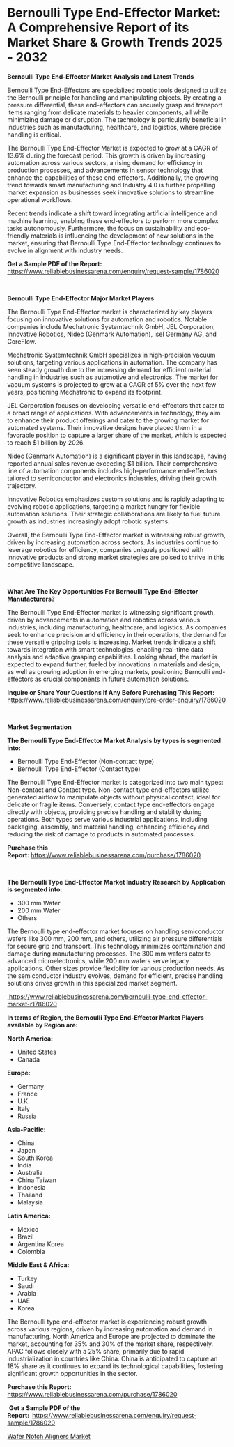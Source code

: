 <p><h1>Bernoulli Type End-Effector Market: A Comprehensive Report of its Market Share & Growth Trends 2025 - 2032</h1></p><p><strong>Bernoulli Type End-Effector Market Analysis and Latest Trends</strong></p>
<p><p>Bernoulli Type End-Effectors are specialized robotic tools designed to utilize the Bernoulli principle for handling and manipulating objects. By creating a pressure differential, these end-effectors can securely grasp and transport items ranging from delicate materials to heavier components, all while minimizing damage or disruption. The technology is particularly beneficial in industries such as manufacturing, healthcare, and logistics, where precise handling is critical.</p><p>The Bernoulli Type End-Effector Market is expected to grow at a CAGR of 13.6% during the forecast period. This growth is driven by increasing automation across various sectors, a rising demand for efficiency in production processes, and advancements in sensor technology that enhance the capabilities of these end-effectors. Additionally, the growing trend towards smart manufacturing and Industry 4.0 is further propelling market expansion as businesses seek innovative solutions to streamline operational workflows.</p><p>Recent trends indicate a shift toward integrating artificial intelligence and machine learning, enabling these end-effectors to perform more complex tasks autonomously. Furthermore, the focus on sustainability and eco-friendly materials is influencing the development of new solutions in the market, ensuring that Bernoulli Type End-Effector technology continues to evolve in alignment with industry needs.</p></p>
<p><strong>Get a Sample PDF of the Report:&nbsp;</strong> <a href="https://www.reliablebusinessarena.com/enquiry/request-sample/1786020?utm_campaign=2146&utm_medium=2&utm_source=Github&utm_content=ia&utm_term=25032025&utm_id=bernoulli-type-end-effector">https://www.reliablebusinessarena.com/enquiry/request-sample/1786020</a></p>
<p>&nbsp;</p>
<p><strong>Bernoulli Type End-Effector Major Market Players</strong></p>
<p><p>The Bernoulli Type End-Effector market is characterized by key players focusing on innovative solutions for automation and robotics. Notable companies include Mechatronic Systemtechnik GmbH, JEL Corporation, Innovative Robotics, Nidec (Genmark Automation), isel Germany AG, and CoreFlow.</p><p>Mechatronic Systemtechnik GmbH specializes in high-precision vacuum solutions, targeting various applications in automation. The company has seen steady growth due to the increasing demand for efficient material handling in industries such as automotive and electronics. The market for vacuum systems is projected to grow at a CAGR of 5% over the next few years, positioning Mechatronic to expand its footprint.</p><p>JEL Corporation focuses on developing versatile end-effectors that cater to a broad range of applications. With advancements in technology, they aim to enhance their product offerings and cater to the growing market for automated systems. Their innovative designs have placed them in a favorable position to capture a larger share of the market, which is expected to reach $1 billion by 2026.</p><p>Nidec (Genmark Automation) is a significant player in this landscape, having reported annual sales revenue exceeding $1 billion. Their comprehensive line of automation components includes high-performance end-effectors tailored to semiconductor and electronics industries, driving their growth trajectory.</p><p>Innovative Robotics emphasizes custom solutions and is rapidly adapting to evolving robotic applications, targeting a market hungry for flexible automation solutions. Their strategic collaborations are likely to fuel future growth as industries increasingly adopt robotic systems.</p><p>Overall, the Bernoulli Type End-Effector market is witnessing robust growth, driven by increasing automation across sectors. As industries continue to leverage robotics for efficiency, companies uniquely positioned with innovative products and strong market strategies are poised to thrive in this competitive landscape.</p></p>
<p>&nbsp;</p>
<p><strong>What Are The Key Opportunities For Bernoulli Type End-Effector Manufacturers?</strong></p>
<p><p>The Bernoulli Type End-Effector market is witnessing significant growth, driven by advancements in automation and robotics across various industries, including manufacturing, healthcare, and logistics. As companies seek to enhance precision and efficiency in their operations, the demand for these versatile gripping tools is increasing. Market trends indicate a shift towards integration with smart technologies, enabling real-time data analysis and adaptive grasping capabilities. Looking ahead, the market is expected to expand further, fueled by innovations in materials and design, as well as growing adoption in emerging markets, positioning Bernoulli end-effectors as crucial components in future automation solutions.</p></p>
<p><strong>Inquire or Share Your Questions If Any Before Purchasing This Report:</strong> <a href="https://www.reliablebusinessarena.com/enquiry/pre-order-enquiry/1786020?utm_campaign=2146&utm_medium=2&utm_source=Github&utm_content=ia&utm_term=25032025&utm_id=bernoulli-type-end-effector">https://www.reliablebusinessarena.com/enquiry/pre-order-enquiry/1786020</a></p>
<p>&nbsp;</p>
<p><strong>Market Segmentation</strong></p>
<p><strong>The Bernoulli Type End-Effector Market Analysis by types is segmented into:</strong></p>
<p><ul><li>Bernoulli Type End-Effector (Non-contact type)</li><li>Bernoulli Type End-Effector (Contact type)</li></ul></p>
<p><p>The Bernoulli Type End-Effector market is categorized into two main types: Non-contact and Contact type. Non-contact type end-effectors utilize generated airflow to manipulate objects without physical contact, ideal for delicate or fragile items. Conversely, contact type end-effectors engage directly with objects, providing precise handling and stability during operations. Both types serve various industrial applications, including packaging, assembly, and material handling, enhancing efficiency and reducing the risk of damage to products in automated processes.</p></p>
<p><strong>Purchase this Report:&nbsp;</strong><a href="https://www.reliablebusinessarena.com/purchase/1786020?utm_campaign=2146&utm_medium=2&utm_source=Github&utm_content=ia&utm_term=25032025&utm_id=bernoulli-type-end-effector">https://www.reliablebusinessarena.com/purchase/1786020</a></p>
<p>&nbsp;</p>
<p><strong>The Bernoulli Type End-Effector Market Industry Research by Application is segmented into:</strong></p>
<p><ul><li>300 mm Wafer</li><li>200 mm Wafer</li><li>Others</li></ul></p>
<p><p>The Bernoulli type end-effector market focuses on handling semiconductor wafers like 300 mm, 200 mm, and others, utilizing air pressure differentials for secure grip and transport. This technology minimizes contamination and damage during manufacturing processes. The 300 mm wafers cater to advanced microelectronics, while 200 mm wafers serve legacy applications. Other sizes provide flexibility for various production needs. As the semiconductor industry evolves, demand for efficient, precise handling solutions drives growth in this specialized market segment.</p></p>
<p><a href="https://www.reliablebusinessarena.com/bernoulli-type-end-effector-market-r1786020?utm_campaign=2146&utm_medium=2&utm_source=Github&utm_content=ia&utm_term=25032025&utm_id=bernoulli-type-end-effector">&nbsp;https://www.reliablebusinessarena.com/bernoulli-type-end-effector-market-r1786020</a></p>
<p><strong>In terms of Region, the Bernoulli Type End-Effector Market Players available by Region are:</strong></p>
<p>
    <p> <strong> North America: </strong>
        <ul>
            <li>United States</li>
            <li>Canada</li>
        </ul>
        </p> 
    <p> <strong> Europe: </strong>
        <ul>
            <li>Germany</li>
            <li>France</li>
            <li>U.K.</li>
            <li>Italy</li>
            <li>Russia</li>
        </ul>
        </p> 
    <p> <strong> Asia-Pacific: </strong>
        <ul>
            <li>China</li>
            <li>Japan</li>
            <li>South Korea</li>
            <li>India</li>
            <li>Australia</li>
            <li>China Taiwan</li>
            <li>Indonesia</li>
            <li>Thailand</li>
            <li>Malaysia</li>
        </ul>
        </p> 
    <p> <strong> Latin America: </strong>
        <ul>
            <li>Mexico</li>
            <li>Brazil</li>
            <li>Argentina Korea</li>
            <li>Colombia</li>
        </ul>
        </p> 
    <p> <strong> Middle East & Africa: </strong>
        <ul>
            <li>Turkey</li>
            <li>Saudi</li>
            <li>Arabia</li>
            <li>UAE</li>
            <li>Korea</li>
        </ul>
    </p>
    </p>
<p><p>The Bernoulli type end-effector market is experiencing robust growth across various regions, driven by increasing automation and demand in manufacturing. North America and Europe are projected to dominate the market, accounting for 35% and 30% of the market share, respectively. APAC follows closely with a 25% share, primarily due to rapid industrialization in countries like China. China is anticipated to capture an 18% share as it continues to expand its technological capabilities, fostering significant growth opportunities in the sector.</p></p>
<p><strong>Purchase this Report: </strong><a href="https://www.reliablebusinessarena.com/purchase/1786020?utm_campaign=2146&utm_medium=2&utm_source=Github&utm_content=ia&utm_term=25032025&utm_id=bernoulli-type-end-effector">https://www.reliablebusinessarena.com/purchase/1786020</a></p>
<p>&nbsp;<strong>Get a Sample PDF of the Report:&nbsp;&nbsp;</strong><a href="https://www.reliablebusinessarena.com/enquiry/request-sample/1786020?utm_campaign=2146&utm_medium=2&utm_source=Github&utm_content=ia&utm_term=25032025&utm_id=bernoulli-type-end-effector">https://www.reliablebusinessarena.com/enquiry/request-sample/1786020</a></p>
<p><strong></strong></p>
<p><p><a href="https://github.com/wileonie19657/Market-Research-Report-List-1/blob/main/wafer-notch-aligners-market.md?utm_campaign=2146&utm_medium=2&utm_source=Github&utm_content=ia&utm_term=25032025&utm_id=bernoulli-type-end-effector">Wafer Notch Aligners Market</a></p></p>